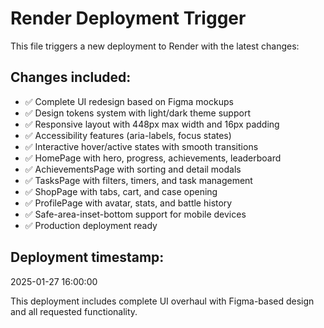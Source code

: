 # Render Deployment Trigger

This file triggers a new deployment to Render with the latest changes:

## Changes included:
- ✅ Complete UI redesign based on Figma mockups
- ✅ Design tokens system with light/dark theme support
- ✅ Responsive layout with 448px max width and 16px padding
- ✅ Accessibility features (aria-labels, focus states)
- ✅ Interactive hover/active states with smooth transitions
- ✅ HomePage with hero, progress, achievements, leaderboard
- ✅ AchievementsPage with sorting and detail modals
- ✅ TasksPage with filters, timers, and task management
- ✅ ShopPage with tabs, cart, and case opening
- ✅ ProfilePage with avatar, stats, and battle history
- ✅ Safe-area-inset-bottom support for mobile devices
- ✅ Production deployment ready

## Deployment timestamp:
2025-01-27 16:00:00

This deployment includes complete UI overhaul with Figma-based design and all requested functionality.
